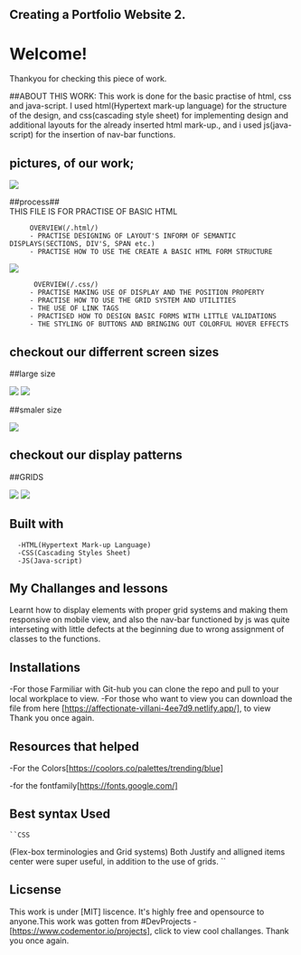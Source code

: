  ## Creating a Portfolio Website 2.

 # Welcome!

 Thankyou for checking this piece of work. 

 ##ABOUT THIS WORK:
This work is done for the basic practise of html, css and java-script. I used html(Hypertext mark-up language) for the structure of the design, and css(cascading style sheet) for implementing design and additional layouts for the already inserted html mark-up., and i used js(java-script) for the insertion of nav-bar functions.


 ## pictures, of our work;
 <img src="display.png">
            
   ##process##           
            THIS FILE IS FOR PRACTISE OF BASIC HTML
            
         OVERVIEW(/.html/)
         - PRACTISE DESIGNING OF LAYOUT'S INFORM OF SEMANTIC DISPLAYS(SECTIONS, DIV'S, SPAN etc.)
         - PRACTISE HOW TO USE THE CREATE A BASIC HTML FORM STRUCTURE 

  <img src="sroke.png">                                        
         
          OVERVIEW(/.css/)
         - PRACTISE MAKING USE OF DISPLAY AND THE POSITION PROPERTY
         - PRACTISE HOW TO USE THE GRID SYSTEM AND UTILITIES
         - THE USE OF LINK TAGS
         - PRACTISED HOW TO DESIGN BASIC FORMS WITH LITTLE VALIDATIONS
         - THE STYLING OF BUTTONS AND BRINGING OUT COLORFUL HOVER EFFECTS


## checkout our differrent screen sizes         
##large size

  <img src="small2.png">   

  <img src="size2.png">


##smaler size

  <img src="small.png">


## checkout our display patterns

##GRIDS

 <img src="shot.png">

  <img src="shot2.png">


   ## Built with         
      -HTML(Hypertext Mark-up Language)
      -CSS(Cascading Styles Sheet)
      -JS(Java-script)


   ## My Challanges and lessons
  Learnt how to display elements with proper grid systems and making them responsive on mobile view, and also the nav-bar functioned by js was quite interseting with little          defects at the beginning due to wrong assignment of classes to the functions.
            
   ## Installations
   -For those Farmiliar with Git-hub you can clone the repo and pull to your local workplace to view.
   -For those who want to view you can download the file from here [https://affectionate-villani-4ee7d9.netlify.app/], to view Thank you once again.
            

   ## Resources that helped ##
   -For the Colors[https://coolors.co/palettes/trending/blue]
   
   -for the fontfamily[https://fonts.google.com/]
   
   ## Best syntax Used

    ``CSS
 (Flex-box terminologies and Grid systems)
Both Justify and alligned items center were super useful, in addition to the use of grids.
   ``
   
   ## Licsense 
   This work is under [MIT] liscence. It's highly free and opensource to anyone.This work was gotten from #DevProjects -[https://www.codementor.io/projects], click to view cool challanges.
   Thank you once again.
